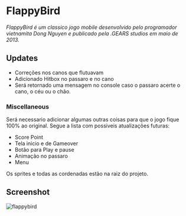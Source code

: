 # FlappyBird

_FlappyBird é um classico jogo mobile desenvolvido pelo programador vietnamita Dong Nguyen e publicado pela .GEARS studios em maio de 2013._  
## Updates

- Correções nos canos que flutuavam  
- Adicionado Hitbox no passaro e no cano  
- Será retornado uma mensagem no console caso o passaro acerte o cano, o céu ou o chão.  

### Miscellaneous 

Será necessario adicionar algumas outras coisas para que o jogo fique 100% ao original. Segue a lista com possiveis atualizações futuras:  

- Score Point  
- Tela inicio e de Gameover  
- Botão para Play e pause  
- Animação no passaro  
- Menu  

Os sprites e todas as cordenadas estão na raiz do projeto.  

## Screenshot 

![flappybird](https://user-images.githubusercontent.com/13456785/117419286-c5df5a80-aef2-11eb-9668-493cd1d8e90f.png)